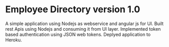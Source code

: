 # Employee Directory version 1.0
A simple application using Nodejs as webservice and angular js for UI.
Built rest Apis using Nodejs and consuming it from UI layer.
Implemented token based authentication using JSON web tokens.
Deplyed application to Heroku.

